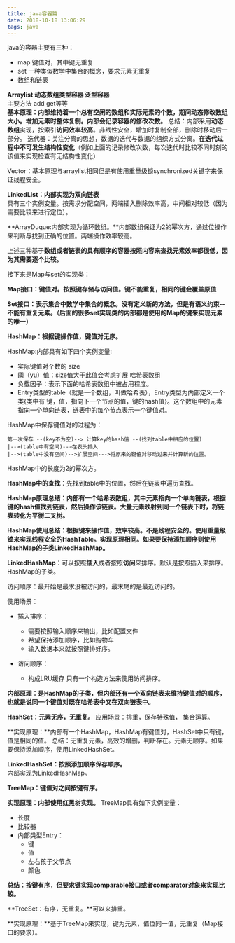 ```yaml
---
title: java容器篇
date: 2018-10-18 13:06:29
tags: java
---
```


java的容器主要有三种：  

* map 键值对，其中键无重复
* set 一种类似数学中集合的概念，要求元素无重复
* 数组和链表

<!--more-->


**Arraylist 动态数组类型容器 泛型容器**   
主要方法 add get等等  
**基本原理：内部维持着一个总有空闲的数组和实际元素的个数，期间动态修改数组大小。增加元素时整体复制。内部会记录容器的修改次数。**
总结：内部采用**动态数组**实现，按索引**访问效率较高**。非线性安全，增加时复制全部，删除时移动后一部分。
迭代器：关注分离的思想，数据的迭代与数据的组织方式分离。**在迭代过程中不可发生结构性变化**（例如上面的记录修改次数，每次迭代时比较不同时刻的该值来实现检查有无结构性变化）

Vector：基本原理与arraylist相同但是有使用重量级锁synchronized关键字来保证线程安全。

**LinkedList：内部实现为双向链表**  
具有三个实例变量。按需求分配空间，两端插入删除效率高，中间相对较低（因为需要比较来进行定位）。

**ArrayDuque:内部实现为循环数组。**内部数组保证为2的幂次方，通过位操作来判断与找到正确的位置。两端操作效率较高。

上述三种基于**数组或者链表的具有顺序的容器按照内容来查找元素效率都很低，因为其需要逐个比较。**

接下来是Map与set的实现类：

**Map接口：键值对。按照键存储与访问值。键不能重复，相同的键会覆盖原值**

**Set接口：表示集合中数学中集合的概念。没有定义新的方法，但是有语义约束--不能有重复元素。（后面的很多set实现类的内部都是使用的Map的键来实现元素的唯一）**

**HashMap：根据键操作值，键值对无序。**

HashMap:内部具有如下四个实例变量:

* 实际键值对个数的 size
* 阈（yu）值：size值大于此值会考虑扩展 哈希表数组
* 负载因子：表示下面的哈希表数组中被占用程度。
* Entry类型的table（就是一个数组，叫做哈希表），Entry类型为内部定义一个类{类中有 键，值，指向下一个节点的值，键的hash值}。这个数组中的元素指向一个单向链表，链表中的每个节点表示一个键值对。

HashMap中保存键值对的过程为：
```
第一次保存 --(key不为空)--> 计算key的hash值 --(找到table中相应的位置)
|-->(table中有空间)-->在表头插入  
|-->(table中没有空间)-->扩展空间--->将原来的键值对移动过来并计算新的位置。                                                       

```

HashMap中的长度为2的幂次方。 

**HashMap中的查找**：先找到table中的位置，然后在链表中遍历查找。

**HashMap原理总结：内部有一个哈希表数组，其中元素指向一个单向链表，根据键的hash值找到链表，然后操作该链表。大量元素映射到同一个链表下时，将链表转化为平衡二叉树。**

**HashMap使用总结：根据键来操作值，效率较高。不是线程安全的。使用重量级锁来实现线程安全的HashTable。实现原理相同。如果要保持添加顺序则使用HashMap的子类LinkedHashMap。**

**LinkedHashMap**：可以按照**插入**或者按照**访问**来排序。默认是按照插入来排序。HashMap的子类。

访问顺序：最开始是最求没被访问的，最末尾的是最近访问的。

使用场景：

* 插入排序：
    - 需要按照输入顺序来输出，比如配置文件
    - 希望保持添加顺序，比如购物车
    - 输入数据本来就按照键排好序。

* 访问顺序：
    - 构成LRU缓存   只有一个构造方法来使用访问排序。

**内部原理：是HashMap的子类，但内部还有一个双向链表来维持键值对的顺序，也就是说同一个键值对既在哈希表中又在双向链表中。**


 
**HashSet：元素无序，无重复。** 应用场景：排重，保存特殊值， 集合运算。

**实现原理：**内部有一个HashMap，HashMap有键值对，HashSet中只有键，值是相同的值。
总结：无重复元素，高效的增删，判断存在。元素无顺序。如果要保持添加顺序，使用LinkedHashSet。

**LinkedHashSet：按照添加顺序保存顺序。**  
内部实现为LinkedHashMap。



**TreeMap：键值对之间按键有序。**

**实现原理：内部使用红黑树实现。**
TreeMap具有如下实例变量：

*  长度
* 比较器
* 内部类型Entry：
    * 键
    * 值
    * 左右孩子父节点
    * 颜色

**总结：按键有序，但要求键实现comparable接口或者comparator对象来实现比较。**



**TreeSet：有序，无重复。**可以来排重。

**实现原理：**基于TreeMap来实现，键为元素，值位同一值，无重复（Map接口的要求）。
